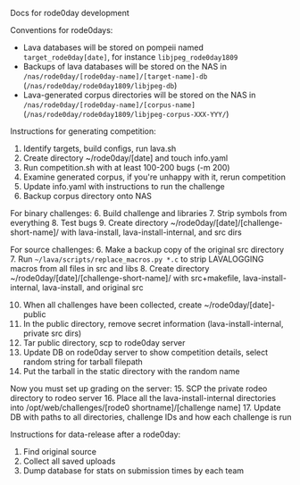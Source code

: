 Docs for rode0day development

Conventions for rode0days:
* Lava databases will be stored on pompeii named `target_rode0day[date]`, for instance `libjpeg_rode0day1809`
* Backups of lava databases will be stored on the NAS in `/nas/rode0day/[rode0day-name]/[target-name]-db` (`/nas/rode0day/rode0day1809/libjpeg-db`)
* Lava-generated corpus directories will be stored on the NAS in `/nas/rode0day/[rode0day-name]/[corpus-name]` (`/nas/rode0day/rode0day1809/libjpeg-corpus-XXX-YYY/`)


Instructions for generating competition:
1. Identify targets, build configs, run lava.sh
2. Create directory ~/rode0day/[date] and touch info.yaml
3. Run competition.sh with at least 100-200 bugs (-m 200)
4. Examine generated corpus, if you're unhappy with it, rerun competition
5. Update info.yaml with instructions to run the challenge
5. Backup corpus directory onto NAS

For binary challenges:
6. Build challenge and libraries
7. Strip symbols from everything
8. Test bugs
9. Create directory ~/rode0day/[date]/[challenge-short-name]/ with lava-install, lava-install-internal, and src dirs


For source challenges:
6. Make a backup copy of the original src directory
7. Run `~/lava/scripts/replace_macros.py *.c` to strip LAVALOGGING macros from all files in src and libs
8. Create directory ~/rode0day/[date]/[challenge-short-name]/ with src+makefile, lava-install-internal, lava-install, and original src


10. When all challenges have been collected, create ~/rode0day/[date]-public
11. In the public directory, remove secret information (lava-install-internal, private src dirs)
12. Tar public directory, scp to rode0day server
13. Update DB on rode0day server to show competition details, select random string for tarball filepath
14. Put the tarball in the static directory with the random name


Now you must set up grading on the server:
15. SCP the private rodeo directory to rodeo server
16. Place all the lava-install-internal directories into /opt/web/challenges/[rode0 shortname]/[challenge name]
17. Update DB with paths to all directories, challenge IDs and how each challenge is run

Instructions for data-release after a rode0day:
1. Find original source
2. Collect all saved uploads
2. Dump database for stats on submission times by each team
